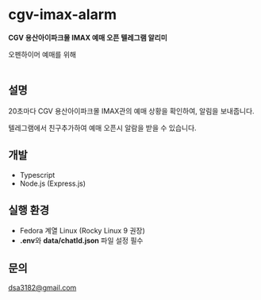 # cgv-imax-alarm

**CGV 용산아이파크몰 IMAX 예매 오픈 텔레그램 알리미**

오펜하이머 예매를 위해
<br>
<br>

## 설명

20초마다 CGV 용산아이파크몰 IMAX관의 예매 상황을 확인하여, 알림을 보내줍니다.

텔레그램에서 친구추가하여 예매 오픈시 알람을 받을 수 있습니다.

## 개발

-   Typescript
-   Node.js (Express.js)

## 실행 환경

-   Fedora 계열 Linux (Rocky Linux 9 권장)
-   **.env**와 **data/chatId.json** 파일 설정 필수

## 문의

dsa3182@gmail.com
